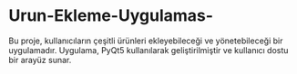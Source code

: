 # Urun-Ekleme-Uygulamas-
Bu proje, kullanıcıların çeşitli ürünleri ekleyebileceği ve yönetebileceği bir uygulamadır. Uygulama, PyQt5 kullanılarak geliştirilmiştir ve kullanıcı dostu bir arayüz sunar.

